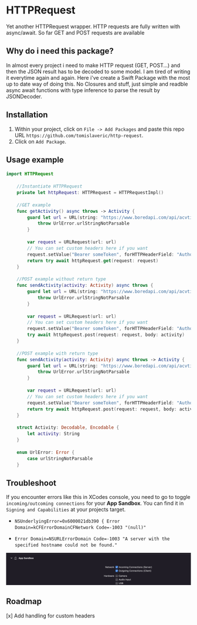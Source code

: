 # HTTPRequest

Yet another HTTPRequest wrapper. HTTP requests are fully written with async/await. 
So far GET and POST requests are available

## Why do i need this package?

In almost every project i need to make HTTP request (GET, POST...) and then the JSON result has to be decoded to some model. I am tired of writing it everytime again and again. Here i've create a Swift Package with the most up to date way of doing this. No Closures and stuff, just simple and readble async await functions with type inference to parse the result by JSONDecoder. 

## Installation

1. Within your project, click on `File -> Add Packages` and paste this repo URL `https://github.com/tomislaveric/http-request`. 
2. Click on `Add Package`.

## Usage example

```Swift
import HTTPRequest

    //Instantiate HTTPRequest
    private let httpRequest: HTTPRequest = HTTPRequestImpl()
    
    //GET example
    func getActivity() async throws -> Activity {
        guard let url = URL(string: "https://www.boredapi.com/api/acvtivity") else {
            throw UrlError.urlStringNotParsable
        }
        
        var request = URLRequest(url: url)
        // You can set custom headers here if you want
        request.setValue("Bearer someToken", forHTTPHeaderField: "Authorization")
        return try await httpRequest.get(request: request)
    }
    
    //POST example without return type
    func sendActivity(activity: Activity) async throws {
        guard let url = URL(string: "https://www.boredapi.com/api/acvtivity") else {
            throw UrlError.urlStringNotParsable
        }
        
        var request = URLRequest(url: url)
        // You can set custom headers here if you want
        request.setValue("Bearer someToken", forHTTPHeaderField: "Authorization")
        try await httpRequest.post(request: request, body: activity)
    }
    
    //POST example with return type
    func sendActivity(activity: Activity) async throws -> Activity {
        guard let url = URL(string: "https://www.boredapi.com/api/acvtivity") else {
            throw UrlError.urlStringNotParsable
        }
        
        var request = URLRequest(url: url)
        // You can set custom headers here if you want
        request.setValue("Bearer someToken", forHTTPHeaderField: "Authorization")
        return try await httpRequest.post(request: request, body: activity)
    }
    
    struct Activity: Decodable, Encodable {
        let activity: String
    }

    enum UrlError: Error {
        case urlStringNotParsable
    }
```

## Troubleshoot

If you encounter errors like this in XCodes console, you need to go to toggle `incoming/outcoming connections` for your **App Sandbox**. You can find it in `Signing and Capabilities` at your projects target.

* `NSUnderlyingError=0x6000021db390 { Error Domain=kCFErrorDomainCFNetwork Code=-1003 "(null)"`

* `Error Domain=NSURLErrorDomain Code=-1003 "A server with the specified hostname could not be found."`

![AppSandbox](images/sandbox.jpg)

## Roadmap

[x] Add handling for custom headers